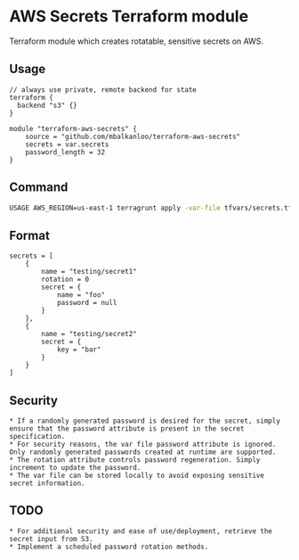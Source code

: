 # AWS Secrets Terraform module

Terraform module which creates rotatable, sensitive secrets on AWS.

## Usage
```hcl
// always use private, remote backend for state
terraform {
  backend "s3" {}
}

module "terraform-aws-secrets" {
	source = "github.com/mbalkanloo/terraform-aws-secrets"
	secrets = var.secrets
	password_length = 32
}
```

## Command
```bash
USAGE AWS_REGION=us-east-1 terragrunt apply -var-file tfvars/secrets.tfvars
```

## Format
```hcl
secrets = [
	{
		name = "testing/secret1"
		rotation = 0
		secret = {
			name = "foo"
			password = null
		}
	},
	{
		name = "testing/secret2"
		secret = {
			key = "bar"
		}
	}
]
```

## Security
	* If a randomly generated password is desired for the secret, simply ensure that the password attribute is present in the secret specification.
	* For security reasons, the var file password attribute is ignored. Only randomly generated passwords created at runtime are supported.
	* The rotation attribute controls password regeneration. Simply increment to update the password. 
	* The var file can be stored locally to avoid exposing sensitive secret information.

## TODO
	* For additional security and ease of use/deployment, retrieve the secret input from S3.
	* Implement a scheduled password rotation methods.
